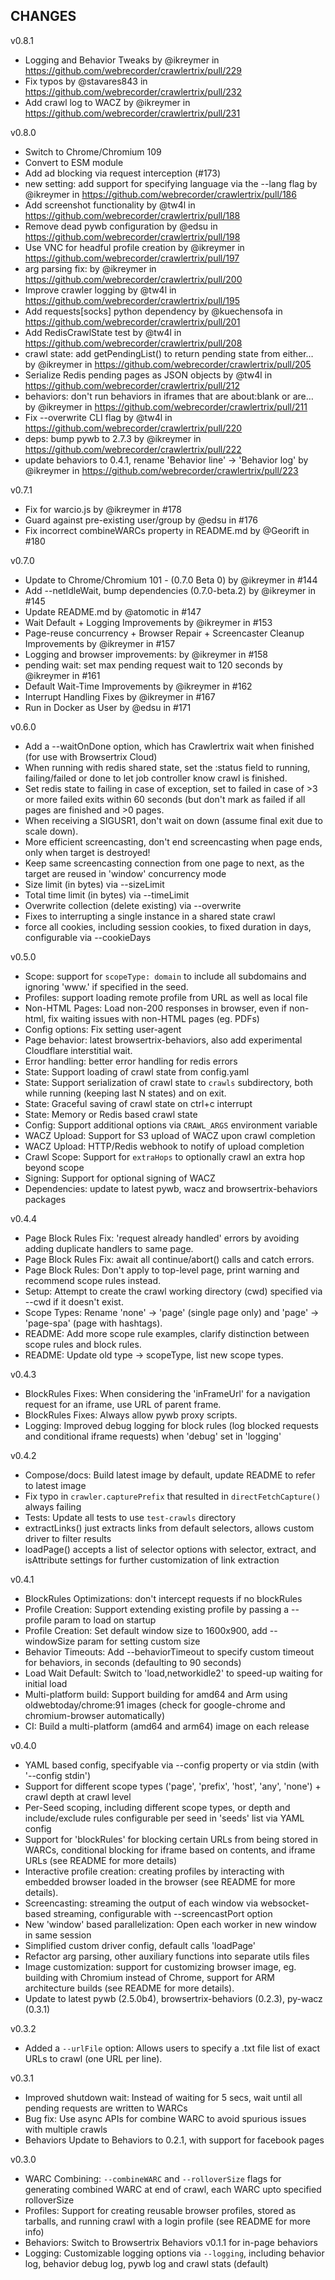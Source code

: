 ## CHANGES

v0.8.1

- Logging and Behavior Tweaks by @ikreymer in https://github.com/webrecorder/crawlertrix/pull/229
- Fix typos by @stavares843 in https://github.com/webrecorder/crawlertrix/pull/232
- Add crawl log to WACZ by @ikreymer in https://github.com/webrecorder/crawlertrix/pull/231

v0.8.0

- Switch to Chrome/Chromium 109
- Convert to ESM module
- Add ad blocking via request interception (#173)
- new setting: add support for specifying language via the --lang flag by @ikreymer in https://github.com/webrecorder/crawlertrix/pull/186
- Add screenshot functionality by @tw4l in https://github.com/webrecorder/crawlertrix/pull/188
- Remove dead pywb configuration by @edsu in https://github.com/webrecorder/crawlertrix/pull/198
- Use VNC for headful profile creation by @ikreymer in https://github.com/webrecorder/crawlertrix/pull/197
- arg parsing fix: by @ikreymer in https://github.com/webrecorder/crawlertrix/pull/200
- Improve crawler logging by @tw4l in https://github.com/webrecorder/crawlertrix/pull/195
- Add requests[socks] python dependency by @kuechensofa in https://github.com/webrecorder/crawlertrix/pull/201
- Add RedisCrawlState test by @tw4l in https://github.com/webrecorder/crawlertrix/pull/208
- crawl state: add getPendingList() to return pending state from either… by @ikreymer in https://github.com/webrecorder/crawlertrix/pull/205
- Serialize Redis pending pages as JSON objects by @tw4l in https://github.com/webrecorder/crawlertrix/pull/212
- behaviors: don't run behaviors in iframes that are about:blank or are… by @ikreymer in https://github.com/webrecorder/crawlertrix/pull/211
- Fix --overwrite CLI flag by @tw4l in https://github.com/webrecorder/crawlertrix/pull/220
- deps: bump pywb to 2.7.3 by @ikreymer in https://github.com/webrecorder/crawlertrix/pull/222
- update behaviors to 0.4.1, rename 'Behavior line' -> 'Behavior log' by @ikreymer in https://github.com/webrecorder/crawlertrix/pull/223

v0.7.1

- Fix for warcio.js by @ikreymer in #178
- Guard against pre-existing user/group by @edsu in #176
- Fix incorrect combineWARCs property in README.md by @Georift in #180

v0.7.0

- Update to Chrome/Chromium 101 - (0.7.0 Beta 0) by @ikreymer in #144
- Add --netIdleWait, bump dependencies (0.7.0-beta.2) by @ikreymer in #145
- Update README.md by @atomotic in #147
- Wait Default + Logging Improvements by @ikreymer in #153
- Page-reuse concurrency + Browser Repair + Screencaster Cleanup Improvements by @ikreymer in #157
- Logging and browser improvements: by @ikreymer in #158
- pending wait: set max pending request wait to 120 seconds by @ikreymer in #161
- Default Wait-Time Improvements by @ikreymer in #162
- Interrupt Handling Fixes by @ikreymer in #167
- Run in Docker as User by @edsu in #171

v0.6.0

- Add a --waitOnDone option, which has Crawlertrix wait when finished (for use with Browsertrix Cloud)
- When running with redis shared state, set the :status field to running, failing/failed or done to let job controller know crawl is finished.
- Set redis state to failing in case of exception, set to failed in case of >3 or more failed exits within 60 seconds (but don't mark as failed if all pages are finished and >0 pages.
- When receiving a SIGUSR1, don't wait on down (assume final exit due to scale down).
- More efficient screencasting, don't end screencasting when page ends, only when target is destroyed!
- Keep same screencasting connection from one page to next, as the target are reused in 'window' concurrency mode
- Size limit (in bytes) via --sizeLimit
- Total time limit (in bytes) via --timeLimit
- Overwrite collection (delete existing) via --overwrite
- Fixes to interrupting a single instance in a shared state crawl
- force all cookies, including session cookies, to fixed duration in days, configurable via --cookieDays

v0.5.0

- Scope: support for `scopeType: domain` to include all subdomains and ignoring 'www.' if specified in the seed.
- Profiles: support loading remote profile from URL as well as local file
- Non-HTML Pages: Load non-200 responses in browser, even if non-html, fix waiting issues with non-HTML pages (eg. PDFs)
- Config options: Fix setting user-agent
- Page behavior: latest browsertrix-behaviors, also add experimental Cloudflare interstitial wait.
- Error handling: better error handling for redis errors
- State: Support loading of crawl state from config.yaml
- State: Support serialization of crawl state to `crawls` subdirectory, both while running (keeping last N states) and on exit.
- State: Graceful saving of crawl state on ctrl+c interrupt
- State: Memory or Redis based crawl state
- Config: Support additional options via `CRAWL_ARGS` environment variable
- WACZ Upload: Support for S3 upload of WACZ upon crawl completion
- WACZ Upload: HTTP/Redis webhook to notify of upload completion
- Crawl Scope: Support for `extraHops` to optionally crawl an extra hop beyond scope
- Signing: Support for optional signing of WACZ
- Dependencies: update to latest pywb, wacz and browsertrix-behaviors packages

v0.4.4

- Page Block Rules Fix: 'request already handled' errors by avoiding adding duplicate handlers to same page.
- Page Block Rules Fix: await all continue/abort() calls and catch errors.
- Page Block Rules: Don't apply to top-level page, print warning and recommend scope rules instead.
- Setup: Attempt to create the crawl working directory (cwd) specified via --cwd if it doesn't exist.
- Scope Types: Rename 'none' -> 'page' (single page only) and 'page' -> 'page-spa' (page with hashtags).
- README: Add more scope rule examples, clarify distinction between scope rules and block rules.
- README: Update old type -> scopeType, list new scope types.

v0.4.3

- BlockRules Fixes: When considering the 'inFrameUrl' for a navigation request for an iframe, use URL of parent frame.
- BlockRules Fixes: Always allow pywb proxy scripts.
- Logging: Improved debug logging for block rules (log blocked requests and conditional iframe requests) when 'debug' set in 'logging'

v0.4.2

- Compose/docs: Build latest image by default, update README to refer to latest image
- Fix typo in `crawler.capturePrefix` that resulted in `directFetchCapture()` always failing
- Tests: Update all tests to use `test-crawls` directory
- extractLinks() just extracts links from default selectors, allows custom driver to filter results
- loadPage() accepts a list of selector options with selector, extract, and isAttribute settings for further customization of link extraction

v0.4.1

- BlockRules Optimizations: don't intercept requests if no blockRules
- Profile Creation: Support extending existing profile by passing a --profile param to load on startup
- Profile Creation: Set default window size to 1600x900, add --windowSize param for setting custom size
- Behavior Timeouts: Add --behaviorTimeout to specify custom timeout for behaviors, in seconds (defaulting to 90 seconds)
- Load Wait Default: Switch to 'load,networkidle2' to speed-up waiting for initial load
- Multi-platform build: Support building for amd64 and Arm using oldwebtoday/chrome:91 images (check for google-chrome and chromium-browser automatically)
- CI: Build a multi-platform (amd64 and arm64) image on each release

v0.4.0

- YAML based config, specifyable via --config property or via stdin (with '--config stdin')
- Support for different scope types ('page', 'prefix', 'host', 'any', 'none') + crawl depth at crawl level
- Per-Seed scoping, including different scope types, or depth and include/exclude rules configurable per seed in 'seeds' list via YAML config
- Support for 'blockRules' for blocking certain URLs from being stored in WARCs, conditional blocking for iframe based on contents, and iframe URLs (see README for more details)
- Interactive profile creation: creating profiles by interacting with embedded browser loaded in the browser (see README for more details).
- Screencasting: streaming the output of each window via websocket-based streaming, configurable with --screencastPort option
- New 'window' based parallelization: Open each worker in new window in same session
- Simplified custom driver config, default calls 'loadPage'
- Refactor arg parsing, other auxiliary functions into separate utils files
- Image customization: support for customizing browser image, eg. building with Chromium instead of Chrome, support for ARM architecture builds (see README for more details).
- Update to latest pywb (2.5.0b4), browsertrix-behaviors (0.2.3), py-wacz (0.3.1)

v0.3.2

- Added a `--urlFile` option: Allows users to specify a .txt file list of exact URLs to crawl (one URL per line).

v0.3.1

- Improved shutdown wait: Instead of waiting for 5 secs, wait until all pending requests are written to WARCs
- Bug fix: Use async APIs for combine WARC to avoid spurious issues with multiple crawls
- Behaviors Update to Behaviors to 0.2.1, with support for facebook pages

v0.3.0

- WARC Combining: `--combineWARC` and `--rolloverSize` flags for generating combined WARC at end of crawl, each WARC upto specified rolloverSize
- Profiles: Support for creating reusable browser profiles, stored as tarballs, and running crawl with a login profile (see README for more info)
- Behaviors: Switch to Browsertrix Behaviors v0.1.1 for in-page behaviors
- Logging: Customizable logging options via `--logging`, including behavior log, behavior debug log, pywb log and crawl stats (default)
